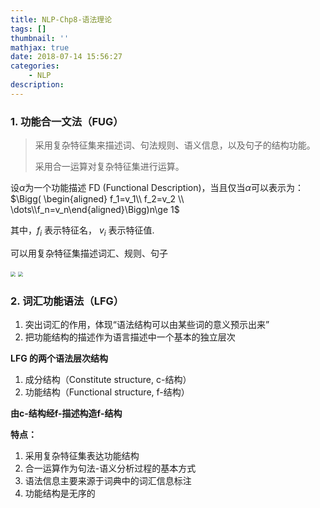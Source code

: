 ```yaml
---
title: NLP-Chp8-语法理论
tags: []
thumbnail: ''
mathjax: true
date: 2018-07-14 15:56:27
categories:
	- NLP
description:
---
```


### 1. 功能合一文法（FUG）

> 采用复杂特征集来描述词、句法规则、语义信息，以及句子的结构功能。
>
> 采用合一运算对复杂特征集进行运算。

设$\alpha$为一个功能描述 FD (Functional Description)，当且仅当$\alpha$可以表示为：$\Bigg( \begin{aligned} f_1=v_1\\ f_2=v_2 \\ \dots\\f_n=v_n\end{aligned}\Bigg)n\ge 1$

其中，$f_i$ 表示特征名， $v_i$ 表示特征值.

可以用复杂特征集描述词汇、规则、句子

<img src="https://cdn.jsdelivr.net/gh/xmzzyo/Blog@master/source/_posts/https://cdn.jsdelivr.net/gh/xmzzyo/Blog@master/source/_posts/NLP-Chp8-语法理论/57586295.jpg" style="zoom:50%;" />

<img src="https://cdn.jsdelivr.net/gh/xmzzyo/Blog@master/source/_posts/https://cdn.jsdelivr.net/gh/xmzzyo/Blog@master/source/_posts/NLP-Chp8-语法理论/7285907.jpg" style="zoom:50%;" />

### 2. 词汇功能语法（LFG）

1. 突出词汇的作用，体现“语法结构可以由某些词的意义预示出来”
2. 把功能结构的描述作为语言描述中一个基本的独立层次

**LFG 的两个语法层次结构**

1. 成分结构（Constitute structure, c-结构）
2. 功能结构（Functional structure, f-结构）

**由c-结构经f-描述构造f-结构**

**特点：**

1. 采用复杂特征集表达功能结构
2. 合一运算作为句法-语义分析过程的基本方式
3. 语法信息主要来源于词典中的词汇信息标注
4. 功能结构是无序的

